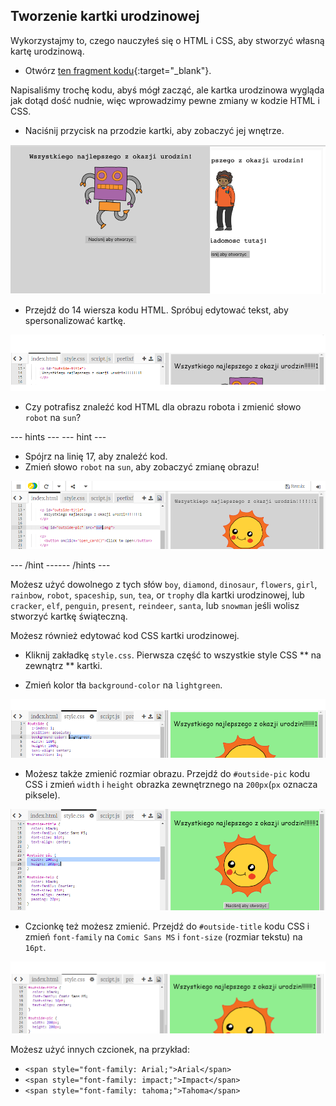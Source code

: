 ## Tworzenie kartki urodzinowej

Wykorzystajmy to, czego nauczyłeś się o HTML i CSS, aby stworzyć własną kartę urodzinową.

+ Otwórz [ten fragment kodu](https://trinket.io/html/6a79fc83bd){:target="_blank"}.

Napisaliśmy trochę kodu, abyś mógł zacząć, ale kartka urodzinowa wygląda jak dotąd dość nudnie, więc wprowadzimy pewne zmiany w kodzie HTML i CSS.

+ Naciśnij przycisk na przodzie kartki, aby zobaczyć jej wnętrze.

![zrzut ekranu](images/birthday-click.png)

+ Przejdź do 14 wiersza kodu HTML. Spróbuj edytować tekst, aby spersonalizować kartkę.

![zrzut ekranu](images/birthday-card-html.png)

+ Czy potrafisz znaleźć kod HTML dla obrazu robota i zmienić słowo `robot` na `sun`?

--- hints ---
 --- hint ---

+ Spójrz na linię 17, aby znaleźć kod.
+ Zmień słowo `robot` na `sun`, aby zobaczyć zmianę obrazu!

![zrzut ekranu](images/birthday-card-sun.png)

--- /hint ------ /hints ---

Możesz użyć dowolnego z tych słów `boy`, `diamond`, `dinosaur`, `flowers`, `girl`, `rainbow`, `robot`, `spaceship`, `sun`, `tea`, or `trophy` dla kartki urodzinowej, lub `cracker`, `elf`, `penguin`, `present`, `reindeer`, `santa`, lub `snowman` jeśli wolisz stworzyć kartkę świąteczną.

Możesz również edytować kod CSS kartki urodzinowej.

+ Kliknij zakładkę `style.css`. Pierwsza część to wszystkie style CSS ** na zewnątrz ** kartki.

+ Zmień kolor tła `background-color` na `lightgreen`.

![zrzut ekranu](images/birthday-card-outside.png)

+ Możesz także zmienić rozmiar obrazu. Przejdź do `#outside-pic` kodu CSS i zmień `width` i `height` obrazka zewnętrznego na `200px`(`px` oznacza piksele).

![zrzut ekranu](images/birthday-card-size.png)

+ Czcionkę też możesz zmienić. Przejdź do `#outside-title` kodu CSS i zmień `font-family` na `Comic Sans MS` i `font-size` (rozmiar tekstu) na `16pt`.

![zrzut ekranu](images/birthday-card-font.png)

Możesz użyć innych czcionek, na przykład:

+ `<span style="font-family: Arial;">Arial</span>`
+ `<span style="font-family: impact;">Impact</span>`
+ `<span style="font-family: tahoma;">Tahoma</span>`